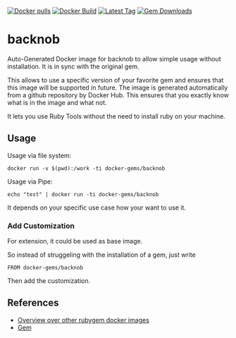 [![Docker pulls](https://img.shields.io/docker/pulls/rubygem/backnob.svg)](https://hub.docker.com/r/rubygem/backnob/)
[![Docker Build](https://img.shields.io/docker/automated/rubygem/backnob.svg)](https://hub.docker.com/r/rubygem/backnob/)
[![Latest Tag](https://img.shields.io/github/tag/docker-rubygem/backnob.svg)](https://hub.docker.com/r/rubygem/backnob/)
[![Gem Downloads](https://img.shields.io/gem/dt/backnob.svg)](https://rubygems.org/gems/backnob/)
# backnob

Auto-Generated Docker image for backnob to allow simple usage without installation.
It is in sync with the original gem.

This allows to use a specific version of your favorite gem and ensures that this image will be supported in future.
The image is generated automatically from a github repository by Docker Hub.
This ensures that you exactly know what is in the image and what not.

It lets you use Ruby Tools without the need to install ruby on your machine.

## Usage

Usage via file system:

`docker run -v $(pwd):/work -ti docker-gems/backnob`

Usage via Pipe:

`echo "test" | docker run -ti docker-gems/backnob`

It depends on your specific use case how your want to use it.

### Add Customization

For extension, it could be used as base image.

So instead of struggeling with the installation of a gem, just write

`FROM docker-gems/backnob`

Then add the customization.

## References

 - [Overview over other rubygem docker images](https://github.com/thinkbot/docker-rubygem)
 - [Gem](https://rubygems.org/gems/backnob/)
